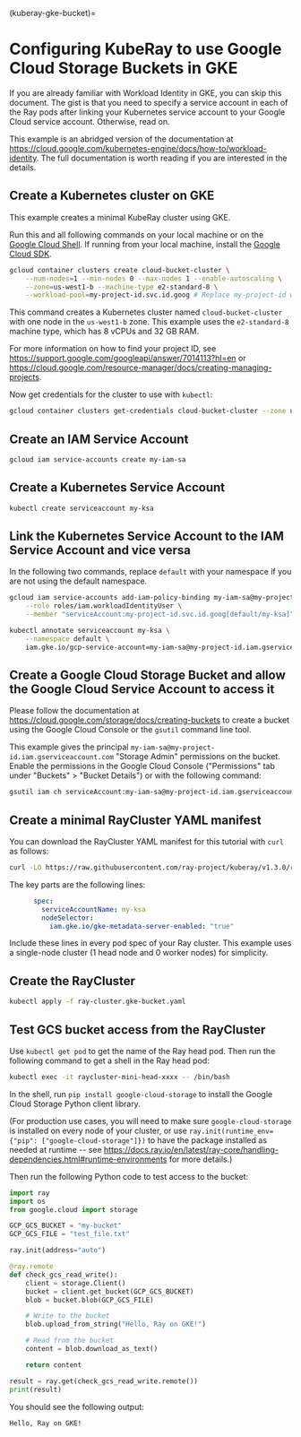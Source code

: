 (kuberay-gke-bucket)=
# Configuring KubeRay to use Google Cloud Storage Buckets in GKE

If you are already familiar with Workload Identity in GKE, you can skip this document. The gist is that you need to specify a service account in each of the Ray pods after linking your Kubernetes service account to your Google Cloud service account. Otherwise, read on.

This example is an abridged version of the documentation at <https://cloud.google.com/kubernetes-engine/docs/how-to/workload-identity>. The full documentation is worth reading if you are interested in the details.

## Create a Kubernetes cluster on GKE

This example creates a minimal KubeRay cluster using GKE.

Run this and all following commands on your local machine or on the [Google Cloud Shell](https://cloud.google.com/shell). If running from your local machine, install the [Google Cloud SDK](https://cloud.google.com/sdk/docs/install).

```bash
gcloud container clusters create cloud-bucket-cluster \
    --num-nodes=1 --min-nodes 0 --max-nodes 1 --enable-autoscaling \
    --zone=us-west1-b --machine-type e2-standard-8 \
    --workload-pool=my-project-id.svc.id.goog # Replace my-project-id with your GCP project ID
```


This command creates a Kubernetes cluster named `cloud-bucket-cluster` with one node in the `us-west1-b` zone. This example uses the `e2-standard-8` machine type, which has 8 vCPUs and 32 GB RAM.

For more information on how to find your project ID, see <https://support.google.com/googleapi/answer/7014113?hl=en> or <https://cloud.google.com/resource-manager/docs/creating-managing-projects>.

Now get credentials for the cluster to use with `kubectl`:

```bash
gcloud container clusters get-credentials cloud-bucket-cluster --zone us-west1-b --project my-project-id
```

## Create an IAM Service Account

```bash
gcloud iam service-accounts create my-iam-sa
```

## Create a Kubernetes Service Account

```bash
kubectl create serviceaccount my-ksa
```

## Link the Kubernetes Service Account to the IAM Service Account and vice versa

In the following two commands, replace `default` with your namespace if you are not using the default namespace.

```bash
gcloud iam service-accounts add-iam-policy-binding my-iam-sa@my-project-id.iam.gserviceaccount.com \
    --role roles/iam.workloadIdentityUser \
    --member "serviceAccount:my-project-id.svc.id.goog[default/my-ksa]"
```

```bash
kubectl annotate serviceaccount my-ksa \
    --namespace default \
    iam.gke.io/gcp-service-account=my-iam-sa@my-project-id.iam.gserviceaccount.com
```

## Create a Google Cloud Storage Bucket and allow the Google Cloud Service Account to access it

Please follow the documentation at <https://cloud.google.com/storage/docs/creating-buckets> to create a bucket using the Google Cloud Console or the `gsutil` command line tool.

This example gives the principal `my-iam-sa@my-project-id.iam.gserviceaccount.com` "Storage Admin" permissions on the bucket. Enable the permissions in the Google Cloud Console ("Permissions" tab under "Buckets" > "Bucket Details") or with the following command:

```bash
gsutil iam ch serviceAccount:my-iam-sa@my-project-id.iam.gserviceaccount.com:roles/storage.admin gs://my-bucket
```

## Create a minimal RayCluster YAML manifest

You can download the RayCluster YAML manifest for this tutorial with `curl` as follows:

```bash
curl -LO https://raw.githubusercontent.com/ray-project/kuberay/v1.3.0/ray-operator/config/samples/ray-cluster.gke-bucket.yaml
```

The key parts are the following lines:

```yaml
      spec:
        serviceAccountName: my-ksa
        nodeSelector:
          iam.gke.io/gke-metadata-server-enabled: "true"
```

Include these lines in every pod spec of your Ray cluster. This example uses a single-node cluster (1 head node and 0 worker nodes) for simplicity.

## Create the RayCluster

```bash
kubectl apply -f ray-cluster.gke-bucket.yaml
```

## Test GCS bucket access from the RayCluster

Use `kubectl get pod` to get the name of the Ray head pod.  Then run the following command to get a shell in the Ray head pod:

```bash
kubectl exec -it raycluster-mini-head-xxxx -- /bin/bash
```

In the shell, run `pip install google-cloud-storage` to install the Google Cloud Storage Python client library.

(For production use cases, you will need to make sure `google-cloud-storage` is installed on every node of your cluster, or use `ray.init(runtime_env={"pip": ["google-cloud-storage"]})` to have the package installed as needed at runtime -- see <https://docs.ray.io/en/latest/ray-core/handling-dependencies.html#runtime-environments> for more details.)

Then run the following Python code to test access to the bucket:

```python
import ray
import os
from google.cloud import storage

GCP_GCS_BUCKET = "my-bucket"
GCP_GCS_FILE = "test_file.txt"

ray.init(address="auto")

@ray.remote
def check_gcs_read_write():
    client = storage.Client()
    bucket = client.get_bucket(GCP_GCS_BUCKET)
    blob = bucket.blob(GCP_GCS_FILE)

    # Write to the bucket
    blob.upload_from_string("Hello, Ray on GKE!")

    # Read from the bucket
    content = blob.download_as_text()

    return content

result = ray.get(check_gcs_read_write.remote())
print(result)
```

You should see the following output:

```text
Hello, Ray on GKE!
```
